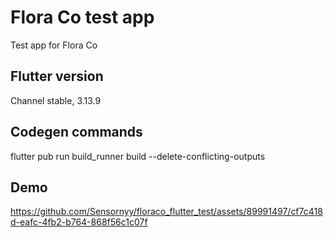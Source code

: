 # Flora Co test app
Test app for Flora Co

## Flutter version
Channel stable, 3.13.9

## Codegen commands
flutter pub run build_runner build --delete-conflicting-outputs

## Demo

https://github.com/Sensornyy/floraco_flutter_test/assets/89991497/cf7c418d-eafc-4fb2-b764-868f56c1c07f

